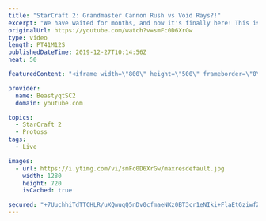 ```yaml
---
title: "StarCraft 2: Grandmaster Cannon Rush vs Void Rays?!"
excerpt: "We have waited for months, and now it's finally here! This is the VOID RAYS to GRANDMASTER series! With the new balance changes to speedy Void Rays in the latest patch, we can now begin the series right! At this point in the series, we are introducing other units into the composition to make the games"
originalUrl: https://youtube.com/watch?v=smFc0D6XrGw
type: video
length: PT41M12S
publishedDateTime: 2019-12-27T10:14:56Z
heat: 50

featuredContent: "<iframe width=\"800\" height=\"500\" frameborder=\"0\" src=\"https://www.youtube.com/embed/smFc0D6XrGw\" allow=\"accelerometer; autoplay; encrypted-media; gyroscope; picture-in-picture\" allowfullscreen></iframe>"

provider:
  name: BeastyqtSC2
  domain: youtube.com

topics:
  - StarCraft 2
  - Protoss
tags:
  - Live

images:
  - url: https://i.ytimg.com/vi/smFc0D6XrGw/maxresdefault.jpg
    width: 1280
    height: 720
    isCached: true

secured: "+7UuchhiTdTTCHLR/uXQwuqQ5nDv0cfmaeNKz0BT3cr1eNIki+FlaEtGziwfZGmQX8CBS34Tu67F96uDQVqAW9PMtUAfb6dlQ6kD5yRD3BBdiqVCrBR4iYR5D5y7zgWRLNyABww9a0M55Wfo2zym+MHjk4mFDNVsEPLwpP1a1i9tliM6Xp5hEom2OSWXHw4rw+KR3FgtgbE1BI2BJ1Zl68/M9kfK+de6rEFznvpI+5Zgmm9vtxTdff+PG4q9oa1atdOi/bN6bCfbhqrJsgXl90fxTWwoNKZfp9P7c3G5IYeDaMv7J45B3ZH/bPnKcx4TPw1MEx1sTOar0beFgIoJ0ArfJWvoKW+wgqu/OSN5VzDEE2lIFzx60F7faWyqEGXkIhq2OUSPOg6obfekGE7G7F9aDLVTkp1CfUfHYVKNOKg=;O0k/pf9Gj8jQLjboUkQhfA=="
---
```


